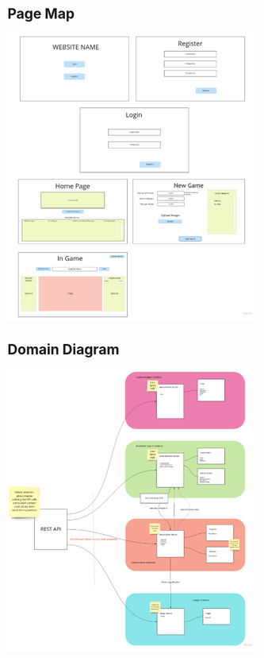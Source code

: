 

# Page Map
![Test Image 1](/report/assets/page_map.jpg)




# Domain Diagram
![Test Image 1](/report/assets/domain_diagram.jpg)
